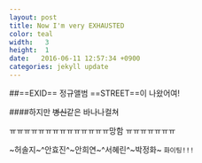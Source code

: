 ```yaml
---
layout: post
title: Now I'm very EXHAUSTED
color: teal
width:   3
height:  1
date:   2016-06-11 12:57:34 +0900
categories: jekyll update
---
```


##==EXID== 정규앨범 ==STREET==이 나왔어여!

####하지만 ~~병신~~같은 바나나컬쳐

ㅠㅠㅠㅠㅠㅠㅠㅠㅠㅠㅠㅠㅠㅠ망함 ㅠㅠㅠㅠㅠㅠㅠ

~허솔지~^안효진^~안희연~^서혜린^~박정화~ ``화이팅!!!``